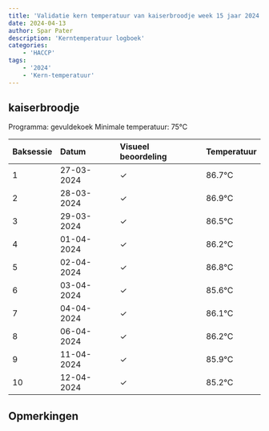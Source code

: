 ```yaml
---
title: 'Validatie kern temperatuur van kaiserbroodje week 15 jaar 2024'
date: 2024-04-13
author: Spar Pater
description: 'Kerntemperatuur logboek'
categories:
    - 'HACCP'
tags:
    - '2024'
    - 'Kern-temperatuur'
---
```


## kaiserbroodje

Programma: gevuldekoek
Minimale temperatuur: 75°C

| Baksessie | Datum | Visueel beoordeling | Temperatuur |
|:---|:---|:---|:---|
| 1 | 27-03-2024 | &check; | 86.7°C |
| 2 | 28-03-2024 | &check; | 86.9°C |
| 3 | 29-03-2024 | &check; | 86.5°C |
| 4 | 01-04-2024 | &check; | 86.2°C |
| 5 | 02-04-2024 | &check; | 86.8°C |
| 6 | 03-04-2024 | &check; | 85.6°C |
| 7 | 04-04-2024 | &check; | 86.1°C |
| 8 | 06-04-2024 | &check; | 86.2°C |
| 9 | 11-04-2024 | &check; | 85.9°C |
| 10 | 12-04-2024 | &check; | 85.2°C |

## Opmerkingen


